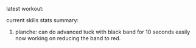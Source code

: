 latest workout: 

current skills stats summary: 
1. planche: can do advanced tuck with black band for 10 seconds easily now working on reducing the band to red.